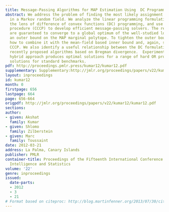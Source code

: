 ```yaml
---
title: Message-Passing Algorithms for MAP Estimation Using  DC Programming
abstract: We address the problem of finding the most likely assignment or MAP estimation
  in a Markov random field. We analyze the linear programming formulation of MAP through
  the lens of difference of convex functions (DC) programming, and use the concave-convex
  procedure (CCCP) to develop efficient message-passing solvers. The resulting algorithms
  are guaranteed to converge to a global optimum of the well-studied local polytope,
  an outer bound on the MAP marginal polytope. To tighten the outer bound, we show
  how to combine it with the mean-field based inner bound and, again, solve it using
  CCCP. We also identify a useful relationship between the DC formulations and some
  recently proposed algorithms based on Bregman divergence.  Experimentally, this
  hybrid approach produces optimal solutions for a range of hard OR problems and near-optimal
  solutions for standard benchmarks.
pdf: http://proceedings.pmlr.press/kumar12/kumar12.pdf
supplementary: Supplementary:http://jmlr.org/proceedings/papers/v22/kumar12/kumar12Supple.pdf
layout: inproceedings
id: kumar12
month: 0
firstpage: 656
lastpage: 664
page: 656-664
origpdf: http://jmlr.org/proceedings/papers/v22/kumar12/kumar12.pdf
sections: 
author:
- given: Akshat
  family: Kumar
- given: Shlomo
  family: Zilberstein
- given: Marc
  family: Toussaint
date: 2012-03-21
address: La Palma, Canary Islands
publisher: PMLR
container-title: Proceedings of the Fifteenth International Conference on Artificial
  Intelligence and Statistics
volume: '22'
genre: inproceedings
issued:
  date-parts:
  - 2012
  - 3
  - 21
# Format based on citeproc: http://blog.martinfenner.org/2013/07/30/citeproc-yaml-for-bibliographies/
---
```

